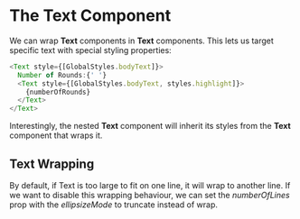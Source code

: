 # The Text Component

We can wrap **Text** components in **Text** components. This lets us target specific text with special styling properties:

```javascript
<Text style={[GlobalStyles.bodyText]}>
  Number of Rounds:{' '}
  <Text style={[GlobalStyles.bodyText, styles.highlight]}>
    {numberOfRounds}
  </Text>
</Text>
```

Interestingly, the nested **Text** component will inherit its styles from the **Text** component that wraps it.

## Text Wrapping

By default, if Text is too large to fit on one line, it will wrap to another line. If we want to disable this wrapping behaviour, we can set the *numberOfLines* prop with the *ellipsizeMode* to truncate instead of wrap.